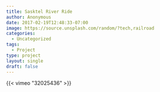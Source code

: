 ```yaml
---
title: Sasktel River Ride
author: Anonymous
date: 2017-02-19T12:48:33-07:00
image: https://source.unsplash.com/random/?tech,railroad
categories:
  - Uncategorized
tags:
  - Project
type: project
layout: single
draft: false
---
```


{{< vimeo "32025436" >}}
